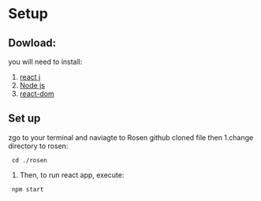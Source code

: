 # Setup
## Dowload: 
you will need to install: 
1. [react j](https://www.geeksforgeeks.org/how-to-install-reactjs-on-windows/)
1. [Node js](https://jlhernando.com/blog/how-to-install-node-for-seo/)
1. [react-dom](https://www.npmjs.com/package/react-dom)

## Set up 
 zgo to your terminal and naviagte to Rosen github cloned file then
1.change directory to rosen:
```console
 cd ./rosen
 ```
1. Then, to run react app, execute:
```console
 npm start
```
